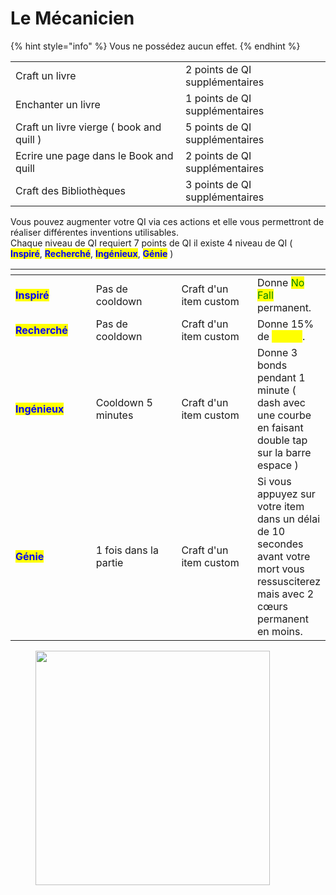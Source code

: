 # Le Mécanicien

{% hint style="info" %}
Vous ne possédez aucun effet.
{% endhint %}

|                                          |                                |
| ---------------------------------------- | ------------------------------ |
| Craft un livre                           | 2 points de QI supplémentaires |
| Enchanter un livre                       | 1 points de QI supplémentaires |
| Craft un livre vierge ( book and quill ) | 5 points de QI supplémentaires |
| Ecrire une page dans le Book and quill   | 2 points de QI supplémentaires |
| Craft des Bibliothèques                  | 3 points de QI supplémentaires |

Vous pouvez augmenter votre QI via ces actions et elle vous permettront de réaliser différentes inventions utilisables.\
Chaque niveau de QI requiert 7 points de QI il existe 4 niveau de QI ( <mark style="color:blue;">**Inspiré**</mark>, <mark style="color:blue;">**Recherché**</mark>, <mark style="color:blue;">**Ingénieux**</mark>, <mark style="color:blue;">**Génie**</mark> )

<table><thead><tr><th width="139"></th><th width="161"></th><th width="151"></th><th></th></tr></thead><tbody><tr><td><mark style="color:blue;"><strong>Inspiré</strong></mark></td><td>Pas de cooldown</td><td>Craft d'un item custom</td><td>Donne <mark style="color:green;">No Fall</mark> permanent.</td></tr><tr><td><mark style="color:blue;"><strong>Recherché</strong></mark></td><td>Pas de cooldown</td><td>Craft d'un item custom</td><td>Donne 15% de <mark style="color:yellow;">Speed</mark>.</td></tr><tr><td><mark style="color:blue;"><strong>Ingénieux</strong></mark></td><td>Cooldown 5 minutes</td><td>Craft d'un item custom</td><td>Donne 3 bonds pendant 1 minute ( dash avec une courbe en faisant double tap sur la barre espace )</td></tr><tr><td><mark style="color:blue;"><strong>Génie</strong></mark></td><td>1 fois dans la partie</td><td>Craft d'un item custom</td><td>Si vous appuyez sur votre item dans un délai de 10 secondes avant votre mort vous ressusciterez mais avec 2 cœurs permanent en moins.</td></tr></tbody></table>

<figure><img src="https://static1.cbrimages.com/wordpress/wp-content/uploads/2020/05/mechanist-avatar.jpg" alt="" width="375"><figcaption></figcaption></figure>
